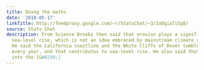 ```yaml
---
title: Doing the maths
date: '2018-05-17'
linkTitle: http://feedproxy.google.com/~r/StatsChat/~3/IoDgia7i5g8/
source: Stats Chat
description: From Science Brooks then said that erosion plays a significant role in
  sea-level rise, which is not an idea embraced by mainstream climate researchers.
  He said the California coastline and the White Cliffs of Dover tumble into the sea
  every year, and that contributes to sea-level rise. He also said that silt washing
  into the [&#8230;]
---
```


